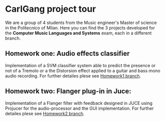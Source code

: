 # CarlGang project tour
We are a group of 4 students from the Music engineer's Master of science in the Politecnico of Milan.
Here you can find the 3 projects developed for the **Computer Music Languages and Systems** exam, each in a different branch. 

## Homework one: Audio effects classifier
Implementation of a SVM classifier system able to predict the presence or not of a Tremolo or a the Distorsion effect applied to a guitar and bass mono audio recording.
For further detailes plese see [Homework1 branch](https://github.com/EllDy96/CarlGang/tree/Homework1).

## Homework two: Flanger plug-in in Juce:
Implementation of a Flanger filter with feedback designed in JUCE using Projucer for the audio-processor and the GUI implementation. For further detailes plese see [Homework2 branch](https://github.com/EllDy96/CarlGang/tree/Homework2).

